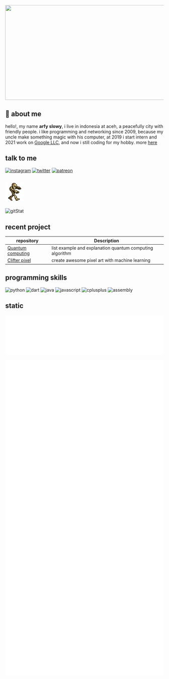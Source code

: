 <p align="center">
    <img src="https://64.media.tumblr.com/8c12f52cce92791877289a87b4c05f69/tumblr_p5jbg49pnp1qciqqno2_r1_640.gif" height="300" width="590"/>
<!--     <img src="https://i.pinimg.com/originals/cc/c6/0d/ccc60d69aca836db0e61f62783d16b41.gif" height="240" width="400"/> -->
</p>

## :boy: about me

hello!, my name **arfy slowy**, i live in indonesia at aceh, a peacefully city with friendly people. i like programming and networking since 2009, because my uncle make something magic with his computer, at 2019 i start intern and 2021 work on [Google LLC](https://about.google/?utm_source=google-ID&utm_medium=referral&utm_campaign=hp-footer&fg=1), and now i still coding for my hobby. more [here](https://raw.githubusercontent.com/slowy07/slowy07/main/slowy.svg)

## talk to me

[![instagram](https://img.shields.io/badge/Instagram-E4405F?style=for-the-badge&logo=instagram&logoColor=white)](https://www.instagram.com/arfy.slowy)
[![twitter](https://img.shields.io/badge/Twitter-1DA1F2?style=for-the-badge&logo=twitter&logoColor=white)](https://www.twitter.com/arfyslowy1)
[![patreon](https://img.shields.io/badge/Patreon-F96854?style=for-the-badge&logo=patreon&logoColor=white)](https://www.patreon.com/arfyslowy)

## [<img src="zombie.gif" width="60" height="60"/>](zombie.gif)

![gitStat](https://github-readme-stats.vercel.app/api?username=slowy07&show_icons=true&theme=bear)

## recent project

| repository                                                        | Description                                              |
| ----------------------------------------------------------------- | -------------------------------------------------------- |
| [Quantum computing](https://github.com/slowy07/quantum_computing) | list example and explanation quantum computing algorithm |
| [Clifter pixel](https://github.com/slowy07/clifter_pixel)         | create awesome pixel art with machine learning           |

## programming skills

![python](https://img.shields.io/badge/Python-16a085?style=for-the-badge&logo=Python&logoColor=white)
![dart](https://img.shields.io/badge/Dart-0175C2?style=for-the-badge&logo=dart&logoColor=white)
![java](https://img.shields.io/badge/Java-2980b9?style=for-the-badge&logo=Python&logoColor=white)
![javascript](https://img.shields.io/badge/JavaScript-323330?style=for-the-badge&logo=javascript&logoColor=F7DF1E)
![cplusplus](https://img.shields.io/badge/C%2B%2B-00599C?style=for-the-badge&logo=c%2B%2B&logoColor=white)
![assembly](https://img.shields.io/badge/Assembly-e67e22?style=for-the-badge&logo=AssemblyScript&logoColor=white)

## static

![contrib](https://github.com/slowy07/slowy07/blob/7b89eb0320018d758a8482606cb97ac2160cfaca/contribution.svg)

![Metrics](github-metrics.svg)
